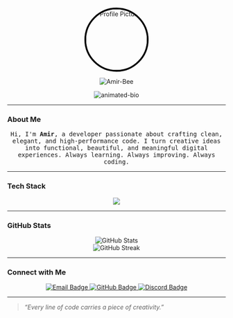 <!-- README created by Amir-Bee -->

<p align="center">
  <!-- GitHub Avatar -->
  <img src="https://github.com/Amir-Bee.png" width="140" height="140" style="border-radius:50%; border:4px solid #000000;" alt="Profile Picture" />
</p>

<p align="center">
  <!-- Animated Name -->
  <img src="https://readme-typing-svg.herokuapp.com?font=Fira+Code&weight=600&size=32&pause=1000&color=FFD700&center=true&vCenter=true&width=400&lines=Amir-Bee" alt="Amir-Bee" />
</p>

<p align="center">
  <!-- Animated Bio -->
  <img src="https://readme-typing-svg.herokuapp.com?font=Fira+Code&duration=2500&pause=500&color=00FFAA&center=true&vCenter=true&width=500&lines=Clean+Code.+Creative+Mind.;Smart+Solutions.+Modern+Design." alt="animated-bio" />
</p>

---

### About Me
<p align="center">
  <kbd>
Hi, I'm <b>Amir</b>, a developer passionate about crafting clean, elegant, and high-performance code.
I turn creative ideas into functional, beautiful, and meaningful digital experiences.
Always learning. Always improving. Always coding.
  </kbd>
</p>

---

### Tech Stack
<p align="center">
  <img src="https://skillicons.dev/icons?i=java,python,html,css,js,php,git,github,vscode,cpp,nodejs" />
</p>

---

### GitHub Stats
<p align="center">
  <img src="https://github-readme-stats.vercel.app/api?username=Amir-Bee&show_icons=true&theme=radical&hide_border=true" alt="GitHub Stats" />
  <br/>
  <img src="https://github-readme-streak-stats.herokuapp.com/?user=Amir-Bee&theme=radical&hide_border=true" alt="GitHub Streak" />
</p>

---

### Connect with Me
<p align="center">
  <a href="mailto:Xstar.ir@gmail.com">
    <img src="https://img.shields.io/badge/Email-Xstar.ir@gmail.com-D14836?style=for-the-badge&logo=gmail&logoColor=white" alt="Email Badge">
  </a>
  <a href="https://github.com/Amir-Bee">
    <img src="https://img.shields.io/badge/GitHub-Amir--Bee-181717?style=for-the-badge&logo=github&logoColor=white" alt="GitHub Badge">
  </a>
  <a href="#">
    <img src="https://img.shields.io/badge/Discord-xstar_ir%239083-5865F2?style=for-the-badge&logo=discord&logoColor=white" alt="Discord Badge">
  </a>
</p>

---

> *“Every line of code carries a piece of creativity.”*

